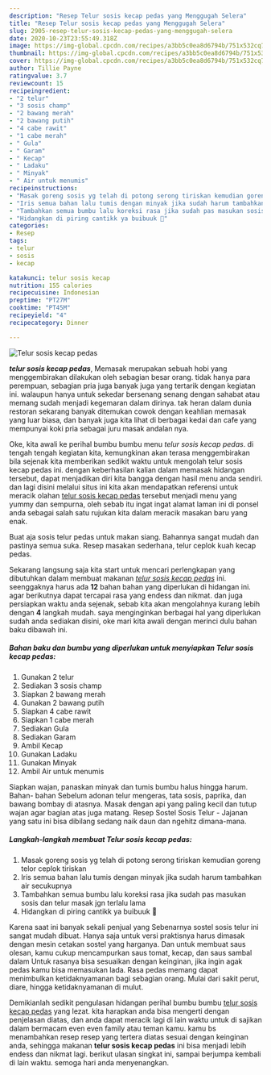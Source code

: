 ```yaml
---
description: "Resep Telur sosis kecap pedas yang Menggugah Selera"
title: "Resep Telur sosis kecap pedas yang Menggugah Selera"
slug: 2905-resep-telur-sosis-kecap-pedas-yang-menggugah-selera
date: 2020-10-23T23:55:49.318Z
image: https://img-global.cpcdn.com/recipes/a3bb5c0ea8d6794b/751x532cq70/telur-sosis-kecap-pedas-foto-resep-utama.jpg
thumbnail: https://img-global.cpcdn.com/recipes/a3bb5c0ea8d6794b/751x532cq70/telur-sosis-kecap-pedas-foto-resep-utama.jpg
cover: https://img-global.cpcdn.com/recipes/a3bb5c0ea8d6794b/751x532cq70/telur-sosis-kecap-pedas-foto-resep-utama.jpg
author: Tillie Payne
ratingvalue: 3.7
reviewcount: 15
recipeingredient:
- "2 telur"
- "3 sosis champ"
- "2 bawang merah"
- "2 bawang putih"
- "4 cabe rawit"
- "1 cabe merah"
- " Gula"
- " Garam"
- " Kecap"
- " Ladaku"
- " Minyak"
- " Air untuk menumis"
recipeinstructions:
- "Masak goreng sosis yg telah di potong serong tiriskan kemudian goreng telor ceplok tiriskan"
- "Iris semua bahan lalu tumis dengan minyak jika sudah harum tambahkan air secukupnya"
- "Tambahkan semua bumbu lalu koreksi rasa jika sudah pas masukan sosis dan telur masak jgn terlalu lama"
- "Hidangkan di piring cantikk ya buibuuk 🥰"
categories:
- Resep
tags:
- telur
- sosis
- kecap

katakunci: telur sosis kecap 
nutrition: 155 calories
recipecuisine: Indonesian
preptime: "PT27M"
cooktime: "PT45M"
recipeyield: "4"
recipecategory: Dinner

---
```



![Telur sosis kecap pedas](https://img-global.cpcdn.com/recipes/a3bb5c0ea8d6794b/751x532cq70/telur-sosis-kecap-pedas-foto-resep-utama.jpg)

<b><i>telur sosis kecap pedas</i></b>, Memasak merupakan sebuah hobi yang menggembirakan dilakukan oleh sebagian besar orang. tidak hanya para perempuan, sebagian pria juga banyak juga yang tertarik dengan kegiatan ini. walaupun hanya untuk sekedar bersenang senang dengan sahabat atau memang sudah menjadi kegemaran dalam dirinya. tak heran dalam dunia restoran sekarang banyak ditemukan cowok dengan keahlian memasak yang luar biasa, dan banyak juga kita lihat di berbagai kedai dan cafe yang mempunyai koki pria sebagai juru masak andalan nya.

Oke, kita awali ke perihal bumbu bumbu menu <i>telur sosis kecap pedas</i>. di tengah tengah kegiatan kita, kemungkinan akan terasa menggembirakan bila sejenak kita memberikan sedikit waktu untuk mengolah telur sosis kecap pedas ini. dengan keberhasilan kalian dalam memasak hidangan tersebut, dapat menjadikan diri kita bangga dengan hasil menu anda sendiri. dan lagi disini melalui situs ini kita akan mendapatkan referensi untuk meracik olahan <u>telur sosis kecap pedas</u> tersebut menjadi menu yang yummy dan sempurna, oleh sebab itu ingat ingat alamat laman ini di ponsel anda sebagai salah satu rujukan kita dalam meracik masakan baru yang enak.

Buat aja sosis telur pedas untuk makan siang. Bahannya sangat mudah dan pastinya semua suka. Resep masakan sederhana, telur ceplok kuah kecap pedas.


Sekarang langsung saja kita start untuk mencari perlengkapan yang dibutuhkan dalam membuat makanan <u><i>telur sosis kecap pedas</i></u> ini. seenggaknya harus ada <b>12</b> bahan bahan yang diperlukan di hidangan ini. agar berikutnya dapat tercapai rasa yang endess dan nikmat. dan juga persiapkan waktu anda sejenak, sebab kita akan mengolahnya kurang lebih dengan <b>4</b> langkah mudah. saya menginginkan berbagai hal yang diperlukan sudah anda sediakan disini, oke mari kita awali dengan merinci dulu bahan baku dibawah ini.

<!--inarticleads1-->

##### Bahan baku dan bumbu yang diperlukan untuk menyiapkan Telur sosis kecap pedas:

1. Gunakan 2 telur
1. Sediakan 3 sosis champ
1. Siapkan 2 bawang merah
1. Gunakan 2 bawang putih
1. Siapkan 4 cabe rawit
1. Siapkan 1 cabe merah
1. Sediakan  Gula
1. Sediakan  Garam
1. Ambil  Kecap
1. Gunakan  Ladaku
1. Gunakan  Minyak
1. Ambil  Air untuk menumis


Siapkan wajan, panaskan minyak dan tumis bumbu halus hingga harum. Bahan- bahan Sebelum adonan telur mengeras, tata sosis, paprika, dan bawang bombay di atasnya. Masak dengan api yang paling kecil dan tutup wajan agar bagian atas juga matang. Resep Sostel Sosis Telur - Jajanan yang satu ini bisa dibilang sedang naik daun dan ngehitz dimana-mana. 

<!--inarticleads2-->

##### Langkah-langkah membuat Telur sosis kecap pedas:

1. Masak goreng sosis yg telah di potong serong tiriskan kemudian goreng telor ceplok tiriskan
1. Iris semua bahan lalu tumis dengan minyak jika sudah harum tambahkan air secukupnya
1. Tambahkan semua bumbu lalu koreksi rasa jika sudah pas masukan sosis dan telur masak jgn terlalu lama
1. Hidangkan di piring cantikk ya buibuuk 🥰


Karena saat ini banyak sekali penjual yang Sebenarnya sostel sosis telur ini sangat mudah dibuat. Hanya saja untuk versi praktisnya harus dimasak dengan mesin cetakan sostel yang harganya. Dan untuk membuat saus olesan, kamu cukup mencampurkan saus tomat, kecap, dan saus sambal dalam Untuk rasanya bisa sesuaikan dengan keinginan, jika ingin agak pedas kamu bisa memasukan lada. Rasa pedas memang dapat menimbulkan ketidaknyamanan bagi sebagian orang. Mulai dari sakit perut, diare, hingga ketidaknyamanan di mulut. 

Demikianlah sedikit pengulasan hidangan perihal bumbu bumbu <u>telur sosis kecap pedas</u> yang lezat. kita harapkan anda bisa mengerti dengan penjelasan diatas, dan anda dapat meracik lagi di lain waktu untuk di sajikan dalam bermacam even even family atau teman kamu. kamu bs menambahkan resep resep yang tertera diatas sesuai dengan keinginan anda, sehingga makanan <b>telur sosis kecap pedas</b> ini bisa menjadi lebih endess dan nikmat lagi. berikut ulasan singkat ini, sampai berjumpa kembali di lain waktu. semoga hari anda menyenangkan.
